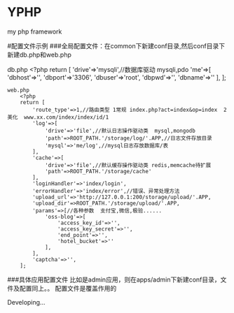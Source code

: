 # YPHP
my php framework

#配置文件示例
###全局配置文件：在common下新建conf目录,然后conf目录下新建db.php和web.php

db.php
	<?php
	return [
		'drive'=>'mysqli',//数据库驱动  mysqli,pdo
		'me'=>[
			'dbhost'=>'',
			'dbport'=>'3306',
			'dbuser'=>'root',
			'dbpwd'=>'',
			'dbname'=>''
		],
	];
``````````````````````````````````````````````
web.php
	<?php
	return [
		'route_type'=>1,//路由类型 1常规 index.php?act=index&op=index  2美化  www.xx.com/index/index/id/1
		'log'=>[
			'drive'=>'file',//默认日志操作驱动类  mysql,mongodb
			'path'=>ROOT_PATH.'/storage/log/'.APP,//日志文件存放目录
			'mysql'=>'me/log',//mysql日志存放数据库/表
		],
		'cache'=>[
			'drive'=>'file',//默认缓存操作驱动类 redis,memcache待扩展
			'path'=>ROOT_PATH.'/storage/cache'
		],
		'loginHandler'=>'index/login',
		'errorHandler'=>'index/error',//错误、异常处理方法
		'upload_url'=>'http://127.0.0.1:200/storage/upload/'.APP,
		'upload_dir'=>ROOT_PATH.'/storage/upload/'.APP,
		'params'=>[//各种参数  支付宝,微信,极验......
			'oss-blog'=>[
				'access_key_id'=>'',
				'access_key_secret'=>'',
				'end_point'=>'',
				'hotel_bucket'=>''
			],
		],
		'captcha'=>'',
	];
``````````````````````````````````````````````
###具体应用配置文件
比如是admin应用，则在apps/admin下新建conf目录，文件及配置同上。。
配置文件是覆盖作用的

Developing...
